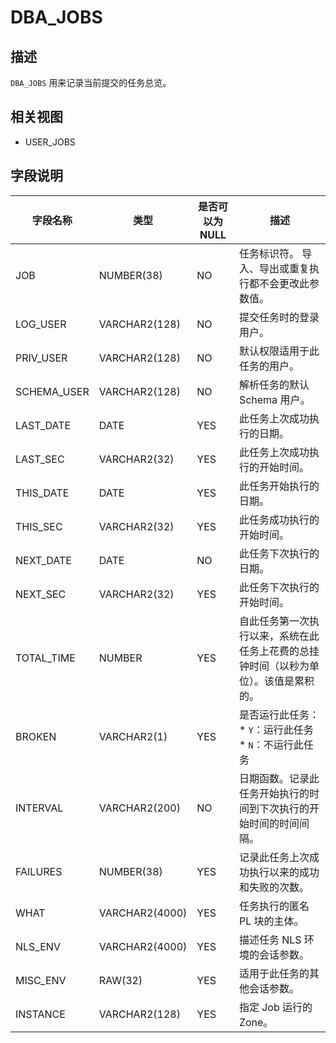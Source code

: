 DBA_JOBS 
=============================



描述 
--------------------

`DBA_JOBS` 用来记录当前提交的任务总览。

相关视图 
----------------------

* USER_JOBS

  




字段说明 
----------------------



|  **字段名称**   |     **类型**     | **是否可以为 NULL** |                                                                  **描述**                                                                   |
|-------------|----------------|----------------|-------------------------------------------------------------------------------------------------------------------------------------------|
| JOB         | NUMBER(38)     | NO             | 任务标识符。 导入、导出或重复执行都不会更改此参数值。                                                                                                               |
| LOG_USER    | VARCHAR2(128)  | NO             | 提交任务时的登录用户。                                                                                                                               |
| PRIV_USER   | VARCHAR2(128)  | NO             | 默认权限适用于此任务的用户。                                                                                                                            |
| SCHEMA_USER | VARCHAR2(128)  | NO             | 解析任务的默认 Schema 用户。                                                                                                                        |
| LAST_DATE   | DATE           | YES            | 此任务上次成功执行的日期。                                                                                                                             |
| LAST_SEC    | VARCHAR2(32)   | YES            | 此任务上次成功执行的开始时间。                                                                                                                           |
| THIS_DATE   | DATE           | YES            | 此任务开始执行的日期。                                                                                                                               |
| THIS_SEC    | VARCHAR2(32)   | YES            | 此任务成功执行的开始时间。                                                                                                                             |
| NEXT_DATE   | DATE           | NO             | 此任务下次执行的日期。                                                                                                                               |
| NEXT_SEC    | VARCHAR2(32)   | YES            | 此任务下次执行的开始时间。                                                                                                                             |
| TOTAL_TIME  | NUMBER         | YES            | 自此任务第一次执行以来，系统在此任务上花费的总挂钟时间（以秒为单位）。该值是累积的。                                                                                                |
| BROKEN      | VARCHAR2(1)    | YES            | 是否运行此任务： * `Y`：运行此任务   * `N`：不运行此任务    |
| INTERVAL    | VARCHAR2(200)  | NO             | 日期函数。记录此任务开始执行的时间到下次执行的开始时间的时间间隔。                                                                                                         |
| FAILURES    | NUMBER(38)     | YES            | 记录此任务上次成功执行以来的成功和失败的次数。                                                                                                                   |
| WHAT        | VARCHAR2(4000) | YES            | 任务执行的匿名 PL 块的主体。                                                                                                                          |
| NLS_ENV     | VARCHAR2(4000) | YES            | 描述任务 NLS 环境的会话参数。                                                                                                                         |
| MISC_ENV    | RAW(32)        | YES            | 适用于此任务的其他会话参数。                                                                                                                            |
| INSTANCE    | VARCHAR2(128)  | YES            | 指定 Job 运行的 Zone。                                                                                                                          |


